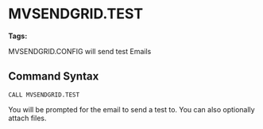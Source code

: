 # MVSENDGRID.TEST
<PageHeader />

**Tags:**
<badge text='objects' vertical='middle' />
<badge text='rest' vertical='middle' />

MVSENDGRID.CONFIG will send test Emails

## Command Syntax

```
CALL MVSENDGRID.TEST
```
You will be prompted for the email to send a test to.  You can also optionally attach files. 

<PageFooter />
